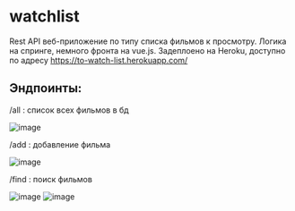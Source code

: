 #  watchlist
Rest API веб-приложение по типу списка  фильмов к просмотру. Логика на спринге, немного фронта на vue.js. Задеплоено на Heroku, доступно по адресу https://to-watch-list.herokuapp.com/

## Эндпоинты:

/all : список всех фильмов в бд

![image](https://user-images.githubusercontent.com/56202062/149367142-5c9b7e2e-d7de-4508-95ff-b2ccde4ba4b8.png)

/add : добавление фильма

![image](https://user-images.githubusercontent.com/56202062/149367259-85876183-4c46-4ed7-acbd-b0528595243f.png)

/find : поиск фильмов

![image](https://user-images.githubusercontent.com/56202062/149367356-0dcfadb8-3a00-404d-89fa-ebec0001de41.png)
![image](https://user-images.githubusercontent.com/56202062/149367477-13ba3bcc-a2a8-45e1-86e5-dde5c2f01016.png)

